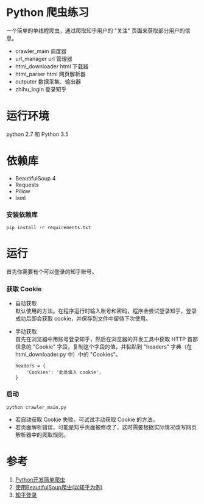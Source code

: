 # Python 爬虫练习
一个简单的单线程爬虫，通过爬取知乎用户的 "关注" 页面来获取部分用户的信息。


* crawler_main  调度器
* url_manager url  管理器
* html_downloader html 下载器
* html_parser html 网页解析器
* outputer 数据采集、输出器
* zhihu_login  登录知乎


# 运行环境
python 2.7 和 Python 3.5


# 依赖库
* BeautifulSoup 4
* Requests
* Pillow
* lxml

### 安装依赖库
    pip install -r requirements.txt


# 运行
首先你需要有个可以登录的知乎账号。

### 获取 Cookie
* 自动获取<br/>
    默认使用的方法。在程序运行时输入账号和密码，程序会尝试登录知乎，登录成功后即会获取 cookie，并保存到文件中留待下次使用。

* 手动获取<br/>
    首先在浏览器中用账号登录知乎，然后在浏览器的开发工具中获取 HTTP 首部信息的 "Cookie" 字段，复制这个字段的值，并黏贴到 "headers" 字典（在 html_downloader.py 中）中的 "Cookies"。
    ```
    headers = {
        'Cookies': '此处填入 cookie'，
    }
    ```

### 启动
    python crawler_main.py

* 若自动获取 Cookie 失败，可试试手动获取 Cookie 的方法。
* 若页面解析错误，可能是知乎页面被修改了，这时需要根据实际情况改写网页解析器中的爬取规则。


# 参考
1. [Python开发简单爬虫](http://www.imooc.com/learn/563)<br/>
2. [使用BeautifulSoup爬虫(以知乎为例)](http://mingxinglai.com/cn/2016/08/crawl-with-bs/)<br/>
3. [知乎登录](https://github.com/xchaoinfo/fuck-login/blob/master/001%20zhihu/zhihu.py)<br/>